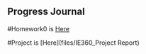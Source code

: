 ## Progress Journal

#Homework0 is
[Here](files/example_homework_0) 

#Project is
[Here](files/IE360_Project Report) 

